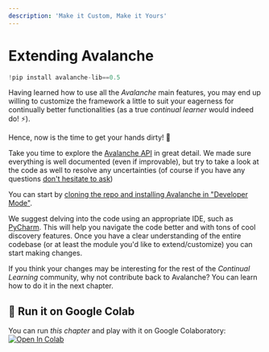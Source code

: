 ```yaml
---
description: 'Make it Custom, Make it Yours'
---
```


# Extending Avalanche


```python
!pip install avalanche-lib==0.5
```


Having learned how to use all the _Avalanche_ main features, you may end up willing to customize the framework a little to suit your eagerness for continually better functionalities \(as a true _continual learner_ would indeed do! ⚡\).

Hence, now is the time to get your hands dirty! 🙌

Take you time to explore the [Avalanche API](https://avalanche-api.continualai.org) in great detail. We made sure everything is well documented \(even if improvable\), but try to take a look at the code as well to resolve any uncertainties \(of course if you have any questions [don't hesitate to ask](https://avalanche.continualai.org/questions-and-issues/add-your-issue)\)

You can start by [cloning the repo and installing Avalanche in "Developer Mode"](https://avalanche.continualai.org/getting-started/how-to-install#developer-mode-install).

We suggest delving into the code using an appropriate IDE, such as [PyCharm](https://www.jetbrains.com/pycharm/). This will help you navigate the code better and with tons of cool discovery features. Once you have a clear understanding of the entire codebase \(or at least the module you'd like to extend/customize\) you can start making changes.

If you think your changes may be interesting for the rest of the _Continual Learning_ community, why not contribute back to Avalanche? You can learn how to do it in the next chapter.

## 🤝 Run it on Google Colab

You can run _this chapter_ and play with it on Google Colaboratory:
[![Open In Colab](https://colab.research.google.com/assets/colab-badge.svg)](https://colab.research.google.com/github/ContinualAI/avalanche/blob/master/notebooks/from-zero-to-hero-tutorial/08_extending-avalanche.ipynb)
